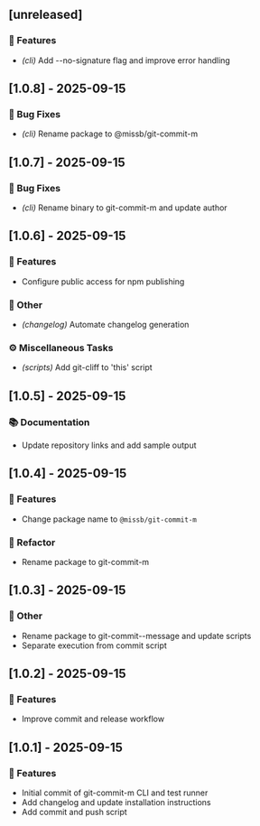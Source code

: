 ## [unreleased]

### 🚀 Features

- *(cli)* Add --no-signature flag and improve error handling
## [1.0.8] - 2025-09-15

### 🐛 Bug Fixes

- *(cli)* Rename package to @missb/git-commit-m
## [1.0.7] - 2025-09-15

### 🐛 Bug Fixes

- *(cli)* Rename binary to git-commit-m and update author
## [1.0.6] - 2025-09-15

### 🚀 Features

- Configure public access for npm publishing

### 💼 Other

- *(changelog)* Automate changelog generation

### ⚙️ Miscellaneous Tasks

- *(scripts)* Add git-cliff to 'this' script
## [1.0.5] - 2025-09-15

### 📚 Documentation

- Update repository links and add sample output
## [1.0.4] - 2025-09-15

### 🚀 Features

- Change package name to `@missb/git-commit-m`

### 🚜 Refactor

- Rename package to git-commit-m
## [1.0.3] - 2025-09-15

### 💼 Other

- Rename package to git-commit--message and update scripts
- Separate execution from commit script
## [1.0.2] - 2025-09-15

### 🚀 Features

- Improve commit and release workflow
## [1.0.1] - 2025-09-15

### 🚀 Features

- Initial commit of git-commit-m CLI and test runner
- Add changelog and update installation instructions
- Add commit and push script

